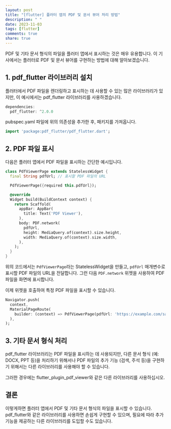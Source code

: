 ```yaml
---
layout: post
title: "[flutter] 플러터 앱의 PDF 및 문서 뷰어 처리 방법"
description: " "
date: 2023-11-03
tags: [flutter]
comments: true
share: true
---
```


PDF 및 기타 문서 형식의 파일을 플러터 앱에서 표시하는 것은 매우 유용합니다. 이 기사에서는 플러터로 PDF 및 문서 뷰어를 구현하는 방법에 대해 알아보겠습니다.

## 1. pdf_flutter 라이브러리 설치

플러터에서 PDF 파일을 렌더링하고 표시하는 데 사용할 수 있는 많은 라이브러리가 있지만, 이 예시에서는 pdf_flutter 라이브러리를 사용하겠습니다.

```dart
dependencies:
  pdf_flutter: ^2.0.0
```

pubspec.yaml 파일에 위의 의존성을 추가한 후, 패키지를 가져옵니다.

```dart
import 'package:pdf_flutter/pdf_flutter.dart';
```

## 2. PDF 파일 표시

다음은 플러터 앱에서 PDF 파일을 표시하는 간단한 예시입니다.

```dart
class PdfViewerPage extends StatelessWidget {
  final String pdfUrl; // 표시할 PDF 파일의 URL

  PdfViewerPage({required this.pdfUrl});

  @override
  Widget build(BuildContext context) {
    return Scaffold(
      appBar: AppBar(
        title: Text('PDF Viewer'),
      ),
      body: PDF.network(
        pdfUrl,
        height: MediaQuery.of(context).size.height,
        width: MediaQuery.of(context).size.width,
      ),
    );
  }
}
```

위의 코드에서는 `PdfViewerPage`라는 StatelessWidget을 만들고, `pdfUrl` 매개변수로 표시할 PDF 파일의 URL을 전달합니다. 그런 다음 `PDF.network` 위젯을 사용하여 PDF 파일을 화면에 표시합니다.

이제 위젯을 호출하여 특정 PDF 파일을 표시할 수 있습니다.

```dart
Navigator.push(
  context,
  MaterialPageRoute(
    builder: (context) => PdfViewerPage(pdfUrl: 'https://example.com/sample.pdf'),
  ),
);
```

## 3. 기타 문서 형식 처리

pdf_flutter 라이브러리는 PDF 파일을 표시하는 데 사용되지만, 다른 문서 형식 (예: DOCX, PPT 등)을 처리하기 위해서나 PDF 파일의 추가 기능 (검색, 주석 등)을 구현하기 위해서는 다른 라이브러리를 사용해야 할 수 있습니다.

그러한 경우에는 flutter_plugin_pdf_viewer와 같은 다른 라이브러리를 사용하십시오.

## 결론

이렇게하면 플러터 앱에서 PDF 및 기타 문서 형식의 파일을 표시할 수 있습니다. pdf_flutter와 같은 라이브러리를 사용하면 손쉽게 구현할 수 있으며, 필요에 따라 추가 기능을 제공하는 다른 라이브러리를 도입할 수도 있습니다.